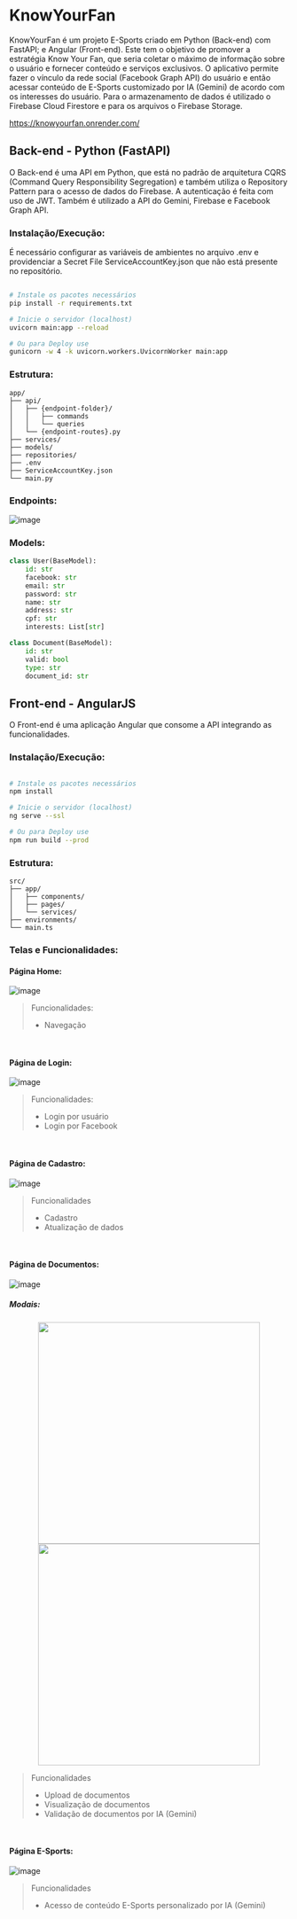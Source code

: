 # KnowYourFan

KnowYourFan é um projeto E-Sports criado em Python (Back-end) com FastAPI; e Angular (Front-end).
Este tem o objetivo de promover a estratégia  Know Your Fan, que seria coletar o máximo de informação sobre o usuário e fornecer conteúdo e serviços exclusivos.
O aplicativo permite fazer o vínculo da rede social (Facebook Graph API) do usuário e então acessar conteúdo de E-Sports customizado por IA (Gemini) de acordo com os interesses do usuário.
Para o armazenamento de dados é utilizado o Firebase Cloud Firestore e para os arquivos o Firebase Storage.

https://knowyourfan.onrender.com/

## Back-end - Python (FastAPI)
O Back-end é uma API em Python, que está no padrão de arquitetura CQRS (Command Query Responsibility Segregation) e também utiliza o Repository Pattern para o acesso de dados do Firebase.
A autenticação é feita com uso de JWT. Também é utilizado a API do Gemini, Firebase e Facebook Graph API.

### Instalação/Execução:
É necessário configurar as variáveis de ambientes no arquivo .env e providenciar a Secret File ServiceAccountKey.json que não está presente no repositório.
```bash

# Instale os pacotes necessários
pip install -r requirements.txt

# Inicie o servidor (localhost)
uvicorn main:app --reload

# Ou para Deploy use
gunicorn -w 4 -k uvicorn.workers.UvicornWorker main:app

```

### Estrutura:  

```text
app/
├── api/
│   ├── {endpoint-folder}/
│   │   ├── commands
│   │   └── queries
│   └── {endpoint-routes}.py
├── services/
├── models/
├── repositories/
├── .env
├── ServiceAccountKey.json
└── main.py
```

### Endpoints:
![image](https://github.com/user-attachments/assets/e947ae4f-d84e-44dc-a0fe-786a3feb4605)

### Models:
```python
class User(BaseModel):
    id: str
    facebook: str
    email: str
    password: str
    name: str
    address: str
    cpf: str
    interests: List[str]

class Document(BaseModel):
    id: str
    valid: bool
    type: str
    document_id: str
```


## Front-end - AngularJS
O Front-end é uma aplicação Angular que consome a API integrando as funcionalidades.

### Instalação/Execução:
```bash

# Instale os pacotes necessários
npm install

# Inicie o servidor (localhost)
ng serve --ssl

# Ou para Deploy use
npm run build --prod

```

### Estrutura:  

```text
src/
├── app/
│   ├── components/
│   ├── pages/
│   └── services/
├── environments/
└── main.ts
```

### Telas e Funcionalidades:

#### Página Home:
![image](https://github.com/user-attachments/assets/e869de6e-f992-425b-957b-fdda35f44092)
> Funcionalidades:
> - Navegação
<br>

#### Página de Login:
![image](https://github.com/user-attachments/assets/1dbd3a93-3c81-4c53-bd26-f58c1aba0036)
> Funcionalidades:
> - Login por usuário
> - Login por Facebook
<br>

#### Página de Cadastro:
![image](https://github.com/user-attachments/assets/fb9ba135-2b72-41ec-916d-a170f04c7e78)
> Funcionalidades
> - Cadastro
> - Atualização de dados
<br>

#### Página de Documentos:
![image](https://github.com/user-attachments/assets/8b9ffdca-f188-4276-a36b-be3a0c2e79a0)
##### Modais:
<p align="center">
  <img src="https://github.com/user-attachments/assets/30667621-a2d1-4e80-a16d-de72858181b8" width="400"/>
  <img src="https://github.com/user-attachments/assets/a2dd3639-1b0e-4b78-b6fd-d24be8a16762" width="400"/>
</p>

> Funcionalidades
> - Upload de documentos
> - Visualização de documentos
> - Validação de documentos por IA (Gemini)
<br>

#### Página E-Sports:
![image](https://github.com/user-attachments/assets/3f055b21-0dac-4945-b95a-526fd2351305)
> Funcionalidades
> - Acesso de conteúdo E-Sports personalizado por IA (Gemini)
<br>
